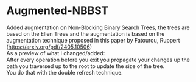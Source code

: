 # Augmented-NBBST

Added augmentation on Non-Blocking Binary Search Trees, the trees are based on the Ellen Trees and the augmentation is based on the augmentation technique proposed in this paper by Fatourou, Ruppert (https://arxiv.org/pdf/2405.10506)  
As a preview of what I changed/added:  
After every operation before you exit you propagate your changes up the path you traversed up to the root to update the size of the tree.  
You do that with the double refresh technique.
